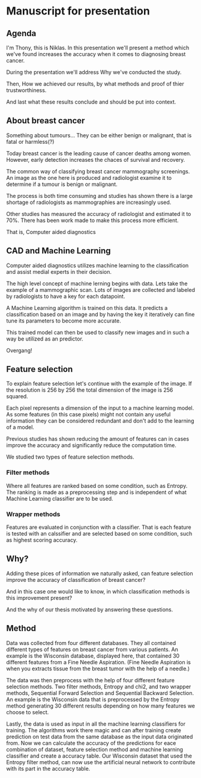 # Manuscript for presentation

## Agenda

I'm Thony, this is Niklas. In this presentation we'll present a method which we've found increases the accuracy when it comes to diagnosing breast cancer. 

During the presentation we'll address Why we've conducted the study.

Then, How we achieved our results, by what methods and proof of thier trustworthiness.

And last what these results conclude and should be put into context.

## About breast cancer

Something about tumours... They can be either benign or malignant, that is fatal or harmless(?)

Today breast cancer is the leading cause of cancer deaths among women. However, early detection increases the chaces of survival and recovery.

The common way of classifying breast cancer mammography screenings. An image as the one here is produced and radiologist examine it to determine if a tumour is benign or malignant.

The process is both time consuming and studies has shown there is a large shortage of radiologists as mammographies are increasingly used.

Other studies has measured the accuracy of radiologist and estimated it to 70%. There has been work made to make this process more efficient.

That is, Computer aided diagnostics


## CAD and Machine Learning

Computer aided diagnostics utilizes machine learning to the classification and assist medial experts in their decision.

The high level concept of machine lerning begins with data. Lets take the example of a mammographic scan. Lots of images are collected and labeled by radiologists to have a key for each datapoint.

A Machine Learning algorithm is trained on this data. It predicts a classification based on an image and by having the key it iteratively can fine tune its parameters to become more accurate.

This trained model can then be used to classify new images and in such a way be utilized as an predictor.

Overgang!

## Feature selection

To explain feature selection let's continue with the example of the image. If the resolution is 256 by 256 the total dimension of the image is 256 squared.

Each pixel represents a dimension of the input to a machine learning model. As some features (in this case pixels) might not contain any useful information they can be considered redundant and don't add to the learning of a model.

Previous studies has shown reducing the amount of features can in cases improve the accuracy and significantly reduce the computation time.

We studied two types of feature selection methods.

### Filter methods

Where all features are ranked based on some condition, such as Entropy. The ranking is made as a preprocessing step and is independent of what Machine Learning classifier are to be used.

### Wrapper methods

Features are evaluated in conjunction with a classifier. That is each feature is tested with an calssifier and are selected based on some condition, such as highest scoring accuracy.

## Why?

Adding these pices of information we naturally asked, can feature selection improve the accuracy of classification of breast cancer?

And in this case one would like to know, in which classification methods is this improvement present?

And the why of our thesis motivated by answering these questions.

## Method

Data was collected from four different databases. They all contained different types of features on breast cancer from various patients. An example is the Wisconsin database, displayed here, that contained 30 different features from a Fine Needle Aspiration. (Fine Needle Aspiration is when you extracts tissue from the breast tumor with the help of a needle.)

The data was then preprocess with the help of four different feature selection methods. Two filter methods, Entropy and chi2, and two wrapper methods, Sequential Forward Selection and Sequential Backward Selection. An example is the Wisconsin data that is preprocessed by the Entropy method generating 30 different results depending on how many features we choose to select.

Lastly, the data is used as input in all the machine learning classifiers for training. The algorithms work there magic and can after training create prediction on test data from the same database as the input data originated from. Now we can calculate the accuracy of the predictions for eace combination of dataset, feature selection method and machine learning classifier and create a accuracy table.  Our Wisconsin dataset that used the Entropy filter method, can now use the artificial neural network to contribute with its part in the accuracy table.  
